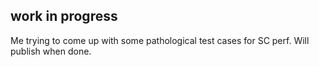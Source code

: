 ## work in progress

Me trying to come up with some pathological test cases for SC perf. Will publish when done.
